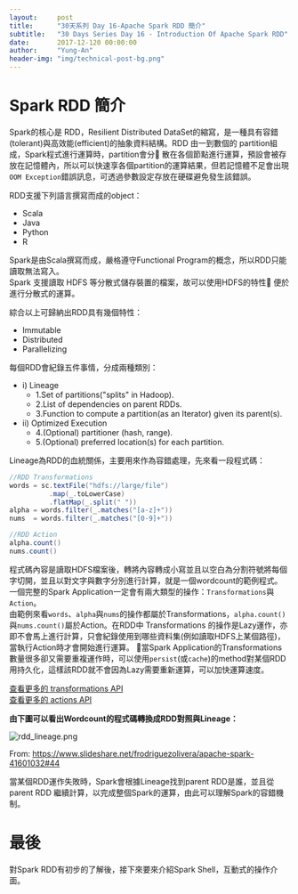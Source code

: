 ```yaml
---
layout:     post
title:      "30天系列 Day 16-Apache Spark RDD 簡介"
subtitle:   "30 Days Series Day 16 - Introduction Of Apache Spark RDD"
date:       2017-12-120 00:00:00
author:     "Yung-An"
header-img: "img/technical-post-bg.png"
---
```


# Spark RDD 簡介

Spark的核心是 RDD，Resilient Distributed DataSet的縮寫，是一種具有容錯(tolerant)與高效能(efficient)的抽象資料結構。RDD 由一到數個的 partition組成，Spark程式進行運算時，partition會分 散在各個節點進行運算，預設會被存放在記憶體內，所以可以快速享各個partition的運算結果，但若記憶體不足會出現`OOM Exception`錯誤訊息，可透過參數設定存放在硬碟避免發生該錯誤。

RDD支援下列語言撰寫而成的object：

* Scala
* Java
* Python
* R

Spark是由Scala撰寫而成，嚴格遵守Functional Program的概念，所以RDD只能讀取無法寫入。    
Spark 支援讀取 HDFS 等分散式儲存裝置的檔案，故可以使用HDFS的特性 便於進行分散式的運算。

綜合以上可歸納出RDD具有幾個特性：

* Immutable
* Distributed
* Parallelizing

每個RDD會紀錄五件事情，分成兩種類別：

* i) Lineage
  * 1.Set of partitions("splits" in Hadoop).
  * 2.List of dependencies on parent RDDs.
  * 3.Function to compute a partition(as an Iterator) given its parent(s).
* ii) Optimized Execution
  * 4.(Optional) partitioner (hash, range).
  * 5.(Optional) preferred location(s) for each partition.

Lineage為RDD的血統關係，主要用來作為容錯處理，先來看一段程式碼：

```scala
//RDD Transformations
words = sc.textFile("hdfs://large/file")
          .map(_.toLowerCase)
          .flatMap(_.split(" "))
alpha = words.filter(_.matches("[a-z]+"))
nums  = words.filter(_.matches("[0-9]+"))

//RDD Action
alpha.count()
nums.count()
```

程式碼內容是讀取HDFS檔案後，轉將內容轉成小寫並且以空白為分割符號將每個字切開，並且以對文字與數字分別進行計算，就是一個wordcount的範例程式。    
一個完整的Spark Application一定會有兩大類型的操作：`Transformations`與`Action`。    
由範例來看`words`、`alpha`與`nums`的操作都屬於Transformations，`alpha.count()`與`nums.count()`屬於Action。在RDD中 Transformations 的操作是Lazy運作，亦即不會馬上進行計算，只會紀錄使用到哪些資料集(例如讀取HDFS上某個路徑)，當執行Action時才會開始進行運算。 當Spark Application的Transformations 數量很多卻又需要重複運作時，可以使用`persist`(或`cache`)的method對某個RDD用持久化，這樣該RDD就不會因為Lazy需要重新運算，可以加快運算速度。

[查看更多的 transformations  API][transformations_api]    
[查看更多的 actions  API][actions_api]

**由下圖可以看出Wordcount的程式碼轉換成RDD對照與Lineage：**

![rdd_lineage.png](https://raw.githubusercontent.com/mathsigit/blog_page/gh-pages/img/30_days/rdd_lineage.png)

From: https://www.slideshare.net/frodriguezolivera/apache-spark-41601032#44

當某個RDD運作失敗時，Spark會根據Lineage找到parent RDD是誰，並且從parent RDD 繼續計算，以完成整個Spark的運算，由此可以理解Spark的容錯機制。

# 最後

對Spark RDD有初步的了解後，接下來要來介紹Spark Shell，互動式的操作介面。

[transformations_api]: https://spark.apache.org/docs/2.2.0/rdd-programming-guide.html#transformations
[actions_api]: https://spark.apache.org/docs/2.2.0/rdd-programming-guide.html#actions
